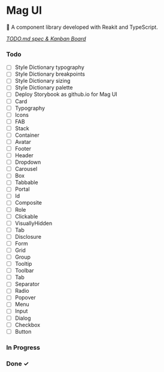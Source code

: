 # Mag UI

💄 A component library developed with Reakit and TypeScript.

<em>[TODO.md spec & Kanban Board](https://bit.ly/3fCwKfM)</em>

### Todo

- [ ] Style Dictionary typography  
- [ ] Style Dictionary breakpoints  
- [ ] Style Dictionary sizing  
- [ ] Style Dictionary palette  
- [ ] Deploy Storybook as github.io for Mag UI  
- [ ] Card  
- [ ] Typography  
- [ ] Icons  
- [ ] FAB  
- [ ] Stack  
- [ ] Container  
- [ ] Avatar  
- [ ] Footer  
- [ ] Header  
- [ ] Dropdown  
- [ ] Carousel  
- [ ] Box  
- [ ] Tabbable  
- [ ] Portal  
- [ ] Id  
- [ ] Composite  
- [ ] Role  
- [ ] Clickable  
- [ ] VisuallyHidden  
- [ ] Tab  
- [ ] Disclosure  
- [ ] Form  
- [ ] Grid  
- [ ] Group  
- [ ] Tooltip  
- [ ] Toolbar  
- [ ] Tab  
- [ ] Separator  
- [ ] Radio  
- [ ] Popover  
- [ ] Menu  
- [ ] Input  
- [ ] Dialog  
- [ ] Checkbox  
- [ ] Button  

### In Progress


### Done ✓


